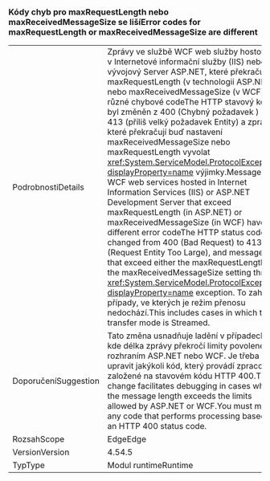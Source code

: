 ### <a name="error-codes-for-maxrequestlength-or-maxreceivedmessagesize-are-different"></a><span data-ttu-id="d4e69-101">Kódy chyb pro maxRequestLength nebo maxReceivedMessageSize se liší</span><span class="sxs-lookup"><span data-stu-id="d4e69-101">Error codes for maxRequestLength or maxReceivedMessageSize are different</span></span>

|   |   |
|---|---|
|<span data-ttu-id="d4e69-102">Podrobnosti</span><span class="sxs-lookup"><span data-stu-id="d4e69-102">Details</span></span>|<span data-ttu-id="d4e69-103">Zprávy ve službě WCF web služby hostované v Internetové informační služby (IIS) nebo vývojový Server ASP.NET, které překračují maxRequestLength (v technologii ASP.NET) nebo maxReceivedMessageSize (v WCF) mají různé chybové codeThe HTTP stavový kód byl změněn z 400 (Chybný požadavek ) na 413 (příliš velký požadavek Entity) a zprávy, které překračují buď nastavení maxReceivedMessageSize nebo maxRequestLength vyvolat <xref:System.ServiceModel.ProtocolException?displayProperty=name> výjimky.</span><span class="sxs-lookup"><span data-stu-id="d4e69-103">Messages in WCF web services hosted in Internet Information Services (IIS) or ASP.NET Development Server that exceed maxRequestLength (in ASP.NET) or maxReceivedMessageSize (in WCF) have different error codeThe HTTP status code has changed from 400 (Bad Request) to 413 (Request Entity Too Large), and messages that exceed either the maxRequestLength or the maxReceivedMessageSize setting throw a <xref:System.ServiceModel.ProtocolException?displayProperty=name> exception.</span></span> <span data-ttu-id="d4e69-104">To zahrnuje případy, ve kterých je režim přenosu nedochází.</span><span class="sxs-lookup"><span data-stu-id="d4e69-104">This includes cases in which the transfer mode is Streamed.</span></span>|
|<span data-ttu-id="d4e69-105">Doporučení</span><span class="sxs-lookup"><span data-stu-id="d4e69-105">Suggestion</span></span>|<span data-ttu-id="d4e69-106">Tato změna usnadňuje ladění v případech, kde délka zprávy překročí limity povolené rozhraním ASP.NET nebo WCF. Je třeba upravit jakýkoli kód, který provádí zpracování založené na stavovém kódu HTTP 400.</span><span class="sxs-lookup"><span data-stu-id="d4e69-106">This change facilitates debugging in cases where the message length exceeds the limits allowed by ASP.NET or WCF.You must modify any code that performs processing based on an HTTP 400 status code.</span></span>|
|<span data-ttu-id="d4e69-107">Rozsah</span><span class="sxs-lookup"><span data-stu-id="d4e69-107">Scope</span></span>|<span data-ttu-id="d4e69-108">Edge</span><span class="sxs-lookup"><span data-stu-id="d4e69-108">Edge</span></span>|
|<span data-ttu-id="d4e69-109">Version</span><span class="sxs-lookup"><span data-stu-id="d4e69-109">Version</span></span>|<span data-ttu-id="d4e69-110">4.5</span><span class="sxs-lookup"><span data-stu-id="d4e69-110">4.5</span></span>|
|<span data-ttu-id="d4e69-111">Typ</span><span class="sxs-lookup"><span data-stu-id="d4e69-111">Type</span></span>|<span data-ttu-id="d4e69-112">Modul runtime</span><span class="sxs-lookup"><span data-stu-id="d4e69-112">Runtime</span></span>|

